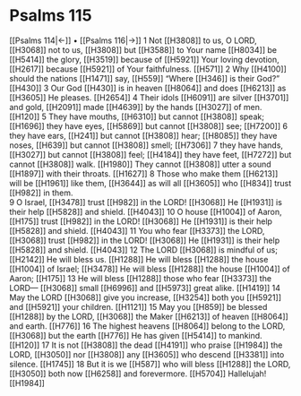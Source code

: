 # Psalms 115
[[Psalms 114|←]] • [[Psalms 116|→]]
1 Not [[H3808]] to us,  O LORD, [[H3068]] not to us, [[H3808]] but [[H3588]] to Your name [[H8034]] be [[H5414]] the glory, [[H3519]] because of [[H5921]] Your loving devotion, [[H2617]] because [[H5921]] of Your faithfulness. [[H571]] 
2 Why [[H4100]] should the nations [[H1471]] say, [[H559]] “Where [[H346]] is their God?” [[H430]] 
3 Our God [[H430]] is in heaven [[H8064]] and does [[H6213]] as [[H3605]] He pleases. [[H2654]] 
4 Their idols [[H6091]] are silver [[H3701]] and gold, [[H2091]] made [[H4639]] by the hands [[H3027]] of men. [[H120]] 
5 They have mouths, [[H6310]] but cannot [[H3808]] speak; [[H1696]] they have eyes, [[H5869]] but cannot [[H3808]] see; [[H7200]] 
6 they have ears, [[H241]] but cannot [[H3808]] hear; [[H8085]] they have noses, [[H639]] but cannot [[H3808]] smell; [[H7306]] 
7 they have hands, [[H3027]] but cannot [[H3808]] feel; [[H4184]] they have feet, [[H7272]] but cannot [[H3808]] walk. [[H1980]] They cannot [[H3808]] utter a sound [[H1897]] with their throats. [[H1627]] 
8 Those who make them [[H6213]] will be [[H1961]] like them, [[H3644]] as will all [[H3605]] who [[H834]] trust [[H982]] in them.  
9 O Israel, [[H3478]] trust [[H982]] in the LORD! [[H3068]] He [[H1931]] is their help [[H5828]] and shield. [[H4043]] 
10 O house [[H1004]] of Aaron, [[H175]] trust [[H982]] in the LORD! [[H3068]] He [[H1931]] is their help [[H5828]] and shield. [[H4043]] 
11 You who fear [[H3373]] the LORD, [[H3068]] trust [[H982]] in the LORD! [[H3068]] He [[H1931]] is their help [[H5828]] and shield. [[H4043]] 
12 The LORD [[H3068]] is mindful of us; [[H2142]] He will bless us. [[H1288]] He will bless [[H1288]] the house [[H1004]] of Israel; [[H3478]] He will bless [[H1288]] the house [[H1004]] of Aaron; [[H175]] 
13 He will bless [[H1288]] those who fear [[H3373]] the LORD— [[H3068]] small [[H6996]] and [[H5973]] great alike. [[H1419]] 
14 May the LORD [[H3068]] give you increase, [[H3254]] both you [[H5921]] and [[H5921]] your children. [[H1121]] 
15 May you [[H859]] be blessed [[H1288]] by the LORD, [[H3068]] the Maker [[H6213]] of heaven [[H8064]] and earth. [[H776]] 
16 The highest heavens [[H8064]] belong to the LORD, [[H3068]] but the earth [[H776]] He has given [[H5414]] to mankind. [[H120]] 
17 It is not [[H3808]] the dead [[H4191]] who praise [[H1984]] the LORD, [[H3050]] nor [[H3808]] any [[H3605]] who descend [[H3381]] into silence. [[H1745]] 
18 But it is we [[H587]] who will bless [[H1288]] the LORD, [[H3050]] both now [[H6258]] and forevermore. [[H5704]] Hallelujah! [[H1984]] 
